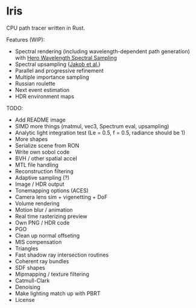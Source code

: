 # Iris

CPU path tracer written in Rust.

Features (WIP):
* Spectral rendering (including wavelength-dependent path generation) with [Hero Wavelength Spectral Sampling](https://cgg.mff.cuni.cz/~wilkie/Website/EGSR_14_files/WNDWH14HWSS.pdf)
* Spectral upsampling ([Jakob et al.](http://rgl.epfl.ch/publications/Jakob2019Spectral))
* Parallel and progressive refinement
* Multiple importance sampling
* Russian roulette
* Next event estimation
* HDR environment maps

TODO:
* Add README image
* SIMD more things (matmul, vec3, Spectrum eval, upsampling)
* Analytic light integration test (Le = 0.5, f = 0.5, radiance should be 1)
* More shapes
* Serialize scene from RON
* Write own sobol code
* BVH / other spatial accel
* MTL file handling
* Reconstruction filtering
* Adaptive sampling (?)
* Image / HDR output
* Tonemapping options (ACES)
* Camera lens sim + vigenetting + DoF
* Volume rendering
* Motion blur / animation
* Real time rasterizing preview 
* Own PNG / HDR code
* PGO
* Clean up normal offseting
* MIS compensation
* Triangles
* Fast shadow ray intersection routines
* Coherent ray bundles
* SDF shapes
* Mipmapping / texture filtering
* Catmull-Clark
* Denoising
* Make lighting match up with PBRT
* License

